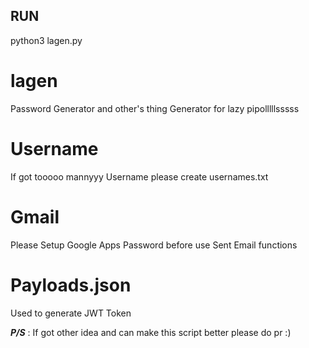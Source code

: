 ## RUN
python3 lagen.py
# lagen
Password Generator and other's thing Generator for lazy pipolllllsssss

# Username
If got tooooo mannyyy Username please create usernames.txt

# Gmail 
Please Setup Google Apps Password before use Sent Email functions

# Payloads.json
Used to generate JWT Token


***P/S*** :
If got other idea and can make this script better please do pr :)
